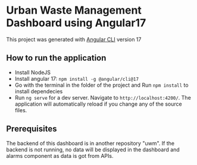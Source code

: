 # Urban Waste Management Dashboard using Angular17

This project was generated with [Angular CLI](https://github.com/angular/angular-cli) version 17

## How to run the application
- Install NodeJS
- Install angular 17: `npm install -g @angular/cli@17`
- Go with the terminal in the folder of the project and Run `npm install` to install dependecies
- Run `ng serve` for a dev server. Navigate to `http://localhost:4200/`. The application will automatically reload if you change any of the source files.

## Prerequisites
The backend of this dashboard is in another repository "uwm". If the backend is not running, no data will be displayed in the dashboard and alarms component as data is got from APIs. 

